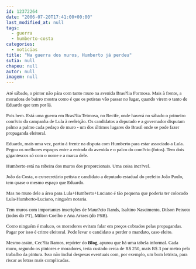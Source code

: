 ```yaml
---
id: 12372264
date: "2006-07-20T17:41:00+00:00"
last_modified_at: null
tags:
  - guerra
  - humberto-costa
categories:
  - noticias
title: "Na guerra dos muros, Humberto já perdeu"
sutia: null
chapeu: null
autor: null
imagem: null
---
```

<p><FONT size=2></p>
<p><P><FONT face=Verdana>Até sábado, o pintor&nbsp;não pára com tanto muro na avenida Bras?lia Formosa. Mais à frente, a moradora do bairro mostra como é que os petistas vão passar no lugar, quando virem o tanto de Eduardo que tem por lá.</FONT></P></p>
<p><P><FONT face=Verdana>Pois bem. Está uma guerra em Bras?lia Teimosa, no Recife, onde haverá no sábado o primeiro com?cio da campanha de Lula à reeleição. Os candidatos a deputado e a governador disputam palmo a palmo cada pedaço de muro - um dos últimos lugares do Brasil onde se pode fazer propaganda eleitoral.</FONT></P></p>
<p><P><FONT face=Verdana>Eduardo, mais uma vez, partiu&nbsp;á frente na disputa com Humberto para estar associado a Lula. Pegou os melhores espaços entre a entrada da avenida e o palco do com?cio (fotos). Tem dois gigantescos só com o nome e a marca dele.</FONT></P></p>
<p><P><FONT face=Verdana>Humberto está na rabeira dos muros dos proporcionais. Uma coisa incr?vel.</FONT></P></p>
<p><P><FONT face=Verdana>João da Costa, o ex-secretário petista e candidato a deputado estadual do prefeito João Paulo, tem quase o mesmo espaço que Eduardo. </FONT></P></p>
<p><P><FONT face=Verdana>Mas no muro dele a área para Lula+Humberto+Luciano é tão pequena que poderia ter colocado Lula-Humberto-Luciano, ninguém notaria.</FONT></P></p>
<p><P><FONT face=Verdana>Tem muros com importantes inscrições de Maur?cio Rands, Isaltino Nascimento, Dilson Peixoto (todos do PT), Milton Coelho e Ana Arraes (do PSB).</FONT></P></p>
<p><P><FONT face=Verdana>Como ninguém é maluco, os moradores evitam falar em preços cobrados pelas propagandas. Pagar por isso é crime eleitoral. Pode levar o candidato a perder o mandato, caso eleito.</FONT></P></p>
<p><P><FONT face=Verdana>Mesmo assim, Cec?lia Ramos, repórter do <STRONG>Blog</STRONG>, apurou que há uma tabela informal. Cada muro, segundo os pintores e moradores, teria custado cerca de R$ 250, mais R$ 3 por metro pelo trabalho da pintura. Isso não inclui despesas eventuais com, por exemplo, um bom letrista, para riscar as letras mais complicadas.</FONT></P></FONT> </p>
